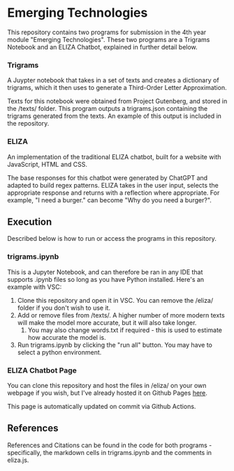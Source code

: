 # Emerging Technologies

This repository contains two programs for submission in the 4th year module "Emerging Technologies". These two programs are a Trigrams Notebook and an ELIZA Chatbot, explained in further detail below.


### Trigrams
A Juypter notebook that takes in a set of texts and creates a dictionary of trigrams, which it then uses to generate a Third-Order Letter Approximation.

Texts for this notebook were obtained from Project Gutenberg, and stored in the /texts/ folder.
This program outputs a trigrams.json containing the trigrams generated from the texts. An example of this output is included in the repository.

### ELIZA
An implementation of the traditional ELIZA chatbot, built for a website with JavaScript, HTML and CSS.

The base responses for this chatbot were generated by ChatGPT and adapted to build regex patterns. ELIZA takes in the user input, selects the appropriate response and returns with a reflection where appropriate. For example, "I need a burger." can become "Why do you need a burger?".


## Execution

Described below is how to run or access the programs in this repository.

### trigrams.ipynb
This is a Jupyter Notebook, and can therefore be ran in any IDE that supports .ipynb files so long as you have Python installed. Here's an example with VSC:

1. Clone this repository and open it in VSC. You can remove the /eliza/ folder if you don't wish to use it.
2. Add or remove files from /texts/. A higher number of more modern texts will make the model more accurate, but it will also take longer.
    1. You may also change words.txt if required - this is used to estimate how accurate the model is.
3. Run trigrams.ipynb by clicking the "run all" button. You may have to select a python environment.


### ELIZA Chatbot Page

You can clone this repository and host the files in /eliza/ on your own webpage if you wish, but I've already hosted it on Github Pages [here](https://oisin-hearne.github.io/Emerging-Technologies-Repo/).

This page is automatically updated on commit via Github Actions.

## References

References and Citations can be found in the code for both programs - specifically, the markdown cells in trigrams.ipynb and the comments in eliza.js.